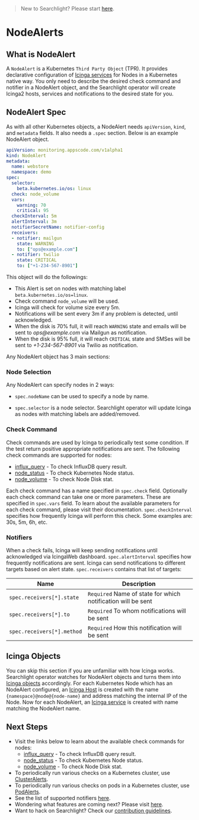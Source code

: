 > New to Searchlight? Please start [here](/docs/tutorials/README.md).

# NodeAlerts

## What is NodeAlert
A `NodeAlert` is a Kubernetes `Third Party Object` (TPR). It provides declarative configuration of [Icinga services](https://www.icinga.com/docs/icinga2/latest/doc/09-object-types/#service) for Nodes in a Kubernetes native way. You only need to describe the desired check command and notifier in a NodeAlert object, and the Searchlight operator will create Icinga2 hosts, services and notifications to the desired state for you.

## NodeAlert Spec
As with all other Kubernetes objects, a NodeAlert needs `apiVersion`, `kind`, and `metadata` fields. It also needs a `.spec` section. Below is an example NodeAlert object.

```yaml
apiVersion: monitoring.appscode.com/v1alpha1
kind: NodeAlert
metadata:
  name: webstore
  namespace: demo
spec:
  selector:
    beta.kubernetes.io/os: linux
  check: node_volume
  vars:
    warning: 70
    critical: 95
  checkInterval: 5m
  alertInterval: 3m
  notifierSecretName: notifier-config
  receivers:
  - notifier: mailgun
    state: WARNING
    to: ["ops@example.com"]
  - notifier: twilio
    state: CRITICAL
    to: ["+1-234-567-8901"]
```

This object will do the followings:

- This Alert is set on nodes with matching label `beta.kubernetes.io/os=linux`.
- Check command `node_volume` will be used.
- Icinga will check for volume size every 5m.
- Notifications will be sent every 3m if any problem is detected, until acknowledged.
- When the disk is 70% full, it will reach `WARNING` state and emails will be sent to _ops@example.com_ via Mailgun as notification.
- When the disk is 95% full, it will reach `CRITICAL` state and SMSes will be sent to _+1-234-567-8901_ via Twilio as notification.

Any NodeAlert object has 3 main sections:

### Node Selection
Any NodeAlert can specify nodes in 2 ways:

- `spec.nodeName` can be used to specify a node by name.

- `spec.selector` is a node selector. Searchlight operator will update Icinga as nodes with matching labels are added/removed.

### Check Command
Check commands are used by Icinga to periodically test some condition. If the test return positive appropriate notifications are sent. The following check commands are supported for nodes:
- [influx_query](/docs/node-alerts/influx_query.md) - To check InfluxDB query result.
- [node_status](/docs/node-alerts/node_status.md) - To check Kubernetes Node status.
- [node_volume](/docs/node-alerts/node_volume.md) - To check Node Disk stat.

Each check command has a name specified in `spec.check` field. Optionally each check command can take one or more parameters. These are specified in `spec.vars` field. To learn about the available parameters for each check command, please visit their documentation. `spec.checkInterval` specifies how frequently Icinga will perform this check. Some examples are: 30s, 5m, 6h, etc.

### Notifiers
When a check fails, Icinga will keep sending notifications until acknowledged via IcingaWeb dashboard. `spec.alertInterval` specifies how frequently notifications are sent. Icinga can send notifications to different targets based on alert state. `spec.receivers` contains that list of targets:

| Name                       | Description                                                  |
|----------------------------|--------------------------------------------------------------|
| `spec.receivers[*].state`  | `Required` Name of state for which notification will be sent |
| `spec.receivers[*].to`     | `Required` To whom notifications will be sent                |
| `spec.receivers[*].method` | `Required` How this notification will be sent                |


## Icinga Objects
You can skip this section if you are unfamiliar with how Icinga works. Searchlight operator watches for NodeAlert objects and turns them into [Icinga objects](https://www.icinga.com/docs/icinga2/latest/doc/09-object-types/) accordingly. For each Kubernetes Node which has an NodeAlert configured, an [Icinga Host](https://www.icinga.com/docs/icinga2/latest/doc/09-object-types/#host) is created with the name `{namespace}@node@{node-name}` and address matching the internal IP of the Node. Now for each NodeAlert, an [Icinga service](https://www.icinga.com/docs/icinga2/latest/doc/09-object-types/#service) is created with name matching the NodeAlert name.


## Next Steps
 - Visit the links below to learn about the available check commands for nodes:
    - [influx_query](/docs/node-alerts/influx_query.md) - To check InfluxDB query result.
    - [node_status](/docs/node-alerts/node_status.md) - To check Kubernetes Node status.
    - [node_volume](/docs/node-alerts/node_volume.md) - To check Node Disk stat.
 - To periodically run various checks on a Kubernetes cluster, use [ClusterAlerts](/docs/cluster-alerts/README.md).
 - To periodically run various checks on pods in a Kubernetes cluster, use [PodAlerts](/docs/pod-alerts/README.md).
 - See the list of supported notifiers [here](/docs/tutorials/notifiers.md).
 - Wondering what features are coming next? Please visit [here](/ROADMAP.md).
 - Want to hack on Searchlight? Check our [contribution guidelines](/CONTRIBUTING.md).
